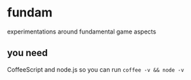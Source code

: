 # fundam

experimentations around fundamental game aspects

## you need

CoffeeScript and node.js so you can run `coffee -v && node -v`

